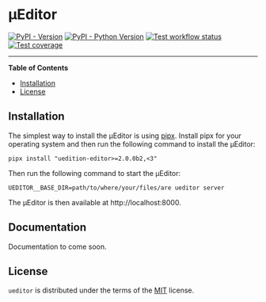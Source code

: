 # μEditor

[![PyPI - Version](https://img.shields.io/pypi/v/uedition-editor.svg)](https://pypi.org/project/uedition-editor)
[![PyPI - Python Version](https://img.shields.io/pypi/pyversions/uedition-ueditor.svg)](https://pypi.org/project/uedition-editor)
[![Test workflow status](https://github.com/uEdition/uEditor/actions/workflows/tests.yml/badge.svg)](https://github.com/uEdition/uEditor/actions/workflows/tests.yml)
[![Test coverage](https://img.shields.io/endpoint?url=https://gist.githubusercontent.com/scmmmh/5e5b6cc511c2b9d625cba7bf9857a820/raw/coverage.json)](https://github.com/uEdition/uEditor/actions/workflows/tests.yml)

---

**Table of Contents**

- [Installation](#installation)
- [License](#license)

## Installation

The simplest way to install the μEditor is using [pipx](https://github.com/pypa/pipx). Install pipx for your
operating system and then run the following command to install the μEditor:

```console
pipx install "uedition-editor>=2.0.0b2,<3"
```

Then run the following command to start the μEditor:

```console
UEDITOR__BASE_DIR=path/to/where/your/files/are ueditor server
```

The μEditor is then available at http://localhost:8000.

## Documentation

Documentation to come soon.

## License

`ueditor` is distributed under the terms of the [MIT](https://spdx.org/licenses/MIT.html) license.
